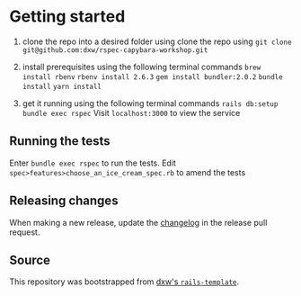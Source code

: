 # Getting started

1. clone the repo into a desired folder using clone the repo using
  `git clone git@github.com:dxw/rspec-capybara-workshop.git`

2. install prerequisites using the following terminal commands
  `brew install rbenv`
  `rbenv install 2.6.3`
  `gem install bundler:2.0.2`
  `bundle install`
  `yarn install`

3. get it running using the following terminal commands
  `rails db:setup`
  `bundle exec rspec`
  Visit `localhost:3000` to view the service

## Running the tests

Enter `bundle exec rspec` to run the tests.
Edit `spec>features>choose_an_ice_cream_spec.rb` to amend the tests

## Releasing changes

When making a new release, update the [changelog](CHANGELOG.md) in the release
pull request.

## Source

This repository was bootstrapped from
[dxw's `rails-template`](https://github.com/dxw/rails-template).
